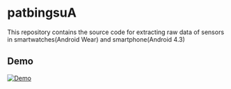 # patbingsuA
This repository contains the source code for extracting raw data of sensors in smartwatches(Android Wear) and smartphone(Android 4.3)
## Demo
[![Demo](https://cloud.githubusercontent.com/assets/5574609/19225995/3a998766-8ee0-11e6-9c4d-08e09f4682d3.gif)](https://vimeo.com/185487058)
